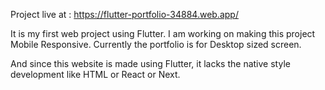 Project live at : https://flutter-portfolio-34884.web.app/

It is my first web project using Flutter. 
I am working on making this project Mobile Responsive.
Currently the portfolio is for Desktop sized screen.


And since this website is made using Flutter, it lacks the native style development like HTML or React or Next.
